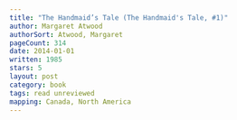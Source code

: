 ```yaml
---
title: "The Handmaid’s Tale (The Handmaid's Tale, #1)"
author: Margaret Atwood
authorSort: Atwood, Margaret
pageCount: 314
date: 2014-01-01
written: 1985
stars: 5
layout: post
category: book
tags: read unreviewed
mapping: Canada, North America
---
```


